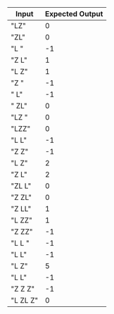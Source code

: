 | Input         | Expected Output |
| ------------- | --------------- |
| "LZ"        | 0               |
| "ZL"        | 0               |
| "L "        | -1               |
| "Z L"       | 1               |
| "L Z"       | 1               |
| "Z  "       | -1               |
| "  L"       | -1               |
| " ZL"       | 0               |
| "LZ "       | 0               |
| "LZZ"       | 0               |
| "L L"       | -1               |
| "Z Z"       | -1               |
| "L  Z"       | 2               |
| "Z  L"       | 2               |
| "ZL L"       | 0               |
| "Z ZL"       | 0               |
| "Z LL"       | 1               |
| "L ZZ"       | 1               |
| "Z ZZ"       | -1               |
| "L L "       | -1               |
| "L  L"       | -1               |
| "L     Z"   | 5               |
| "L     L"   | -1              |
| "Z   Z   Z" | -1              |
| "L  ZL Z"   | 0               |
